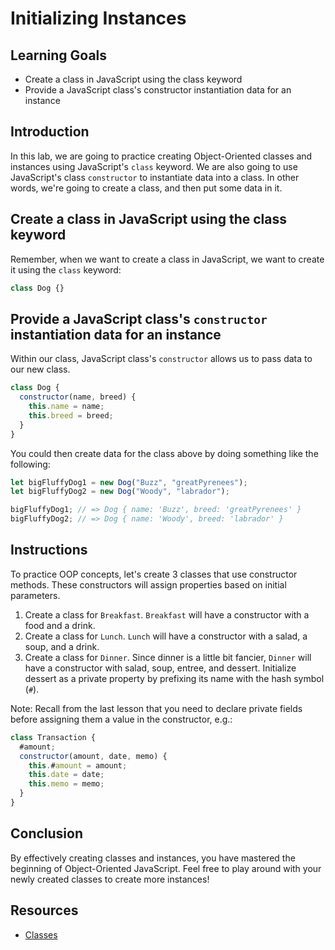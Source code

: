 # Initializing Instances

## Learning Goals

- Create a class in JavaScript using the class keyword
- Provide a JavaScript class's constructor instantiation data for an instance

## Introduction

In this lab, we are going to practice creating Object-Oriented classes and
instances using JavaScript's `class` keyword. We are also going to use
JavaScript's class `constructor` to instantiate data into a class. In other
words, we're going to create a class, and then put some data in it.

## Create a class in JavaScript using the class keyword

Remember, when we want to create a class in JavaScript, we want to create it
using the `class` keyword:

```js
class Dog {}
```

## Provide a JavaScript class's `constructor` instantiation data for an instance

Within our class, JavaScript class's `constructor` allows us to pass data to our
new class.

```js
class Dog {
  constructor(name, breed) {
    this.name = name;
    this.breed = breed;
  }
}
```

You could then create data for the class above by doing something like the
following:

```js
let bigFluffyDog1 = new Dog("Buzz", "greatPyrenees");
let bigFluffyDog2 = new Dog("Woody", "labrador");

bigFluffyDog1; // => Dog { name: 'Buzz', breed: 'greatPyrenees' }
bigFluffyDog2; // => Dog { name: 'Woody', breed: 'labrador' }
```

## Instructions

To practice OOP concepts, let's create 3 classes that use constructor methods.
These constructors will assign properties based on initial parameters.

1. Create a class for `Breakfast`. `Breakfast` will have a constructor with a
   food and a drink.
2. Create a class for `Lunch`. `Lunch` will have a constructor with a salad, a
   soup, and a drink.
3. Create a class for `Dinner`. Since dinner is a little bit fancier, `Dinner`
   will have a constructor with salad, soup, entree, and dessert. Initialize
   dessert as a private property by prefixing its name with the hash symbol
   (`#`).

Note: Recall from the last lesson that you need to declare private fields before
assigning them a value in the constructor, e.g.:

```js
class Transaction {
  #amount;
  constructor(amount, date, memo) {
    this.#amount = amount;
    this.date = date;
    this.memo = memo;
  }
}
```

## Conclusion

By effectively creating classes and instances, you have mastered the beginning
of Object-Oriented JavaScript. Feel free to play around with your newly created
classes to create more instances!

## Resources

- [Classes](https://developer.mozilla.org/en-US/docs/Web/JavaScript/Reference/Classes)
